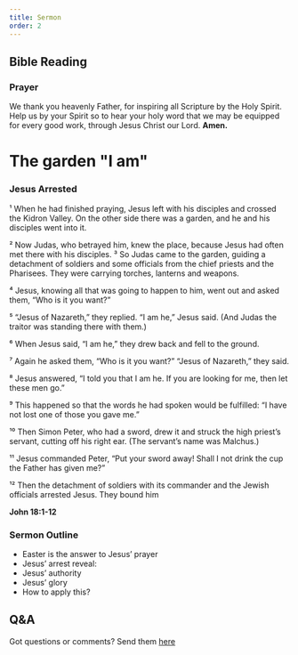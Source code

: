 ```yaml
---
title: Sermon 
order: 2
---
```


## Bible Reading

### Prayer
We thank you heavenly Father, for inspiring all Scripture by the Holy Spirit. Help us by your Spirit so to hear your holy word that we may be equipped for every good work, through Jesus Christ our Lord.  **Amen.**

# The garden "I am"

### Jesus Arrested

¹ When he had finished praying, Jesus left with his disciples and crossed the Kidron Valley. On the other side there was a garden, and he and his disciples went into it.

² Now Judas, who betrayed him, knew the place, because Jesus had often met there with his disciples. ³ So Judas came to the garden, guiding a detachment of soldiers and some officials from the chief priests and the Pharisees. They were carrying torches, lanterns and weapons.

⁴ Jesus, knowing all that was going to happen to him, went out and asked them, “Who is it you want?”

⁵ “Jesus of Nazareth,” they replied. “I am he,” Jesus said. (And Judas the traitor was standing there with them.)

⁶ When Jesus said, “I am he,” they drew back and fell to the ground.

⁷ Again he asked them, “Who is it you want?” “Jesus of Nazareth,” they said.

⁸ Jesus answered, “I told you that I am he. If you are looking for me, then let these men go.” 

⁹ This happened so that the words he had spoken would be fulfilled: “I have not lost one of those you gave me.” 

¹⁰ Then Simon Peter, who had a sword, drew it and struck the high priest’s servant, cutting off his right ear. (The servant’s name was Malchus.)

¹¹ Jesus commanded Peter, “Put your sword away! Shall I not drink the cup the Father has given me?”

¹² Then the detachment of soldiers with its commander and the Jewish officials arrested Jesus. They bound him

**John 18:1-12**


### Sermon Outline
- Easter is the answer to Jesus’ prayer
- Jesus’ arrest reveal:
- Jesus’ authority
- Jesus’ glory
- How to apply this? 




## Q&A
Got questions or comments? Send them [here](https://tinyurl.com/SGHACQuestionsAnswers)
